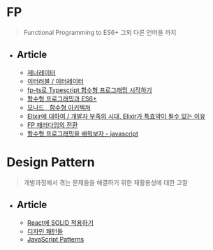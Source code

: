# FP

> Functional Programming to ES6+ 그외 다른 언어들 까지

- ## Article

  - [제너레이터](https://ko.javascript.info/generators)
  - [이터러블 / 이터레이터](https://inpa.tistory.com/entry/JS-%F0%9F%93%9A-%EC%9D%B4%ED%84%B0%EB%9F%AC%EB%B8%94-%EC%9D%B4%ED%84%B0%EB%A0%88%EC%9D%B4%ED%84%B0-%F0%9F%92%AF%EC%99%84%EB%B2%BD-%EC%9D%B4%ED%95%B4)
  - [fp-ts로 Typescript 함수형 프로그래밍 시작하기](https://alstn2468.github.io/TypeScript/2021-04-21-fp-ts-0/)
  - [함수형 프로그래밍과 ES6+](https://www.youtube.com/watch?v=4sO0aWTd3yc&t=43s)
  - [모나드 , 함수형 아키텍쳐](https://teamdable.github.io/techblog/Moand-and-Functional-Architecture)
  - [Elixir에 대하여 / 개발자 부족의 시대, Elixir가 특효약이 될수 있는 이유](https://www.youtube.com/watch?v=lAaD-6OQSHE)
  - [FP 패러다임의 전환](https://kpug.github.io/fp-gitbook/Chapter1.html)
  - [함수형 프로그래밍을 배워보자 - javascript](https://velog.io/@teo/functional-programming-study)

# Design Pattern

> 개발과정에서 겪는 문제들을 해결하기 위한 재활용성에 대한 고찰

- ## Article

  - [React에 SOLID 적용하기](https://dev-boku.tistory.com/entry/%EB%B2%88%EC%97%AD-React%EC%97%90-SOLID-%EC%9B%90%EC%B9%99-%EC%A0%81%EC%9A%A9%ED%95%98%EA%B8%B0)
  - [디자인 패턴들](https://refactoring.guru/ko/design-patterns)
  - [JavaScript Patterns](https://javascriptpatterns.vercel.app/patterns/design-patterns/introduction)
